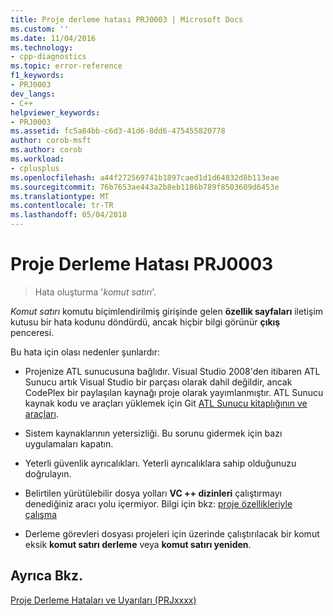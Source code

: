 ```yaml
---
title: Proje derleme hatası PRJ0003 | Microsoft Docs
ms.custom: ''
ms.date: 11/04/2016
ms.technology:
- cpp-diagnostics
ms.topic: error-reference
f1_keywords:
- PRJ0003
dev_langs:
- C++
helpviewer_keywords:
- PRJ0003
ms.assetid: fc5a84bb-c6d3-41d6-8dd6-475455820778
author: corob-msft
ms.author: corob
ms.workload:
- cplusplus
ms.openlocfilehash: a44f272569741b1897caed1d1d64832d8b113eae
ms.sourcegitcommit: 76b7653ae443a2b8eb1186b789f8503609d6453e
ms.translationtype: MT
ms.contentlocale: tr-TR
ms.lasthandoff: 05/04/2018
---
```

# <a name="project-build-error-prj0003"></a>Proje Derleme Hatası PRJ0003  
  
> Hata oluşturma '*komut satırı*'.  
  
*Komut satırı* komutu biçimlendirilmiş girişinde gelen **özellik sayfaları** iletişim kutusu bir hata kodunu döndürdü, ancak hiçbir bilgi görünür **çıkış** penceresi.  

Bu hata için olası nedenler şunlardır:  
  
-   Projenize ATL sunucusuna bağlıdır. Visual Studio 2008'den itibaren ATL Sunucu artık Visual Studio bir parçası olarak dahil değildir, ancak CodePlex bir paylaşılan kaynağı proje olarak yayımlanmıştır. ATL Sunucu kaynak kodu ve araçları yüklemek için Git [ATL Sunucu kitaplığının ve araçları](http://go.microsoft.com/fwlink/p/?linkid=81979).  
  
-   Sistem kaynaklarının yetersizliği. Bu sorunu gidermek için bazı uygulamaları kapatın.  
  
-   Yeterli güvenlik ayrıcalıkları. Yeterli ayrıcalıklara sahip olduğunuzu doğrulayın.  
  
-   Belirtilen yürütülebilir dosya yolları **VC ++ dizinleri** çalıştırmayı denediğiniz aracı yolu içermiyor. Bilgi için bkz: [proje özellikleriyle çalışma](../../ide/working-with-project-properties.md)  
  
-   Derleme görevleri dosyası projeleri için üzerinde çalıştırılacak bir komut eksik **komut satırı derleme** veya **komut satırı yeniden**.  
  
## <a name="see-also"></a>Ayrıca Bkz.  
 [Proje Derleme Hataları ve Uyarıları (PRJxxxx)](../../error-messages/tool-errors/project-build-errors-and-warnings-prjxxxx.md)